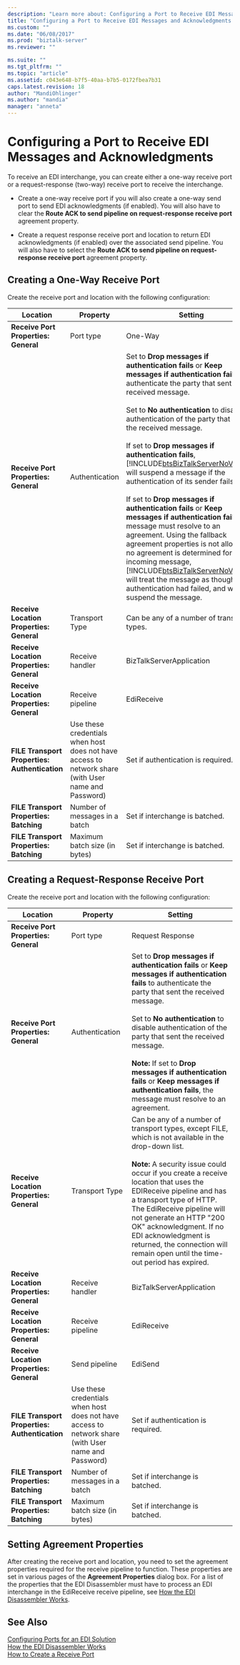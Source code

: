 ```yaml
---
description: "Learn more about: Configuring a Port to Receive EDI Messages and Acknowledgments"
title: "Configuring a Port to Receive EDI Messages and Acknowledgments | Microsoft Docs"
ms.custom: ""
ms.date: "06/08/2017"
ms.prod: "biztalk-server"
ms.reviewer: ""

ms.suite: ""
ms.tgt_pltfrm: ""
ms.topic: "article"
ms.assetid: c043e648-b7f5-40aa-b7b5-0172fbea7b31
caps.latest.revision: 18
author: "MandiOhlinger"
ms.author: "mandia"
manager: "anneta"
---
```

# Configuring a Port to Receive EDI Messages and Acknowledgments
To receive an EDI interchange, you can create either a one-way receive port or a request-response (two-way) receive port to receive the interchange.  

-   Create a one-way receive port if you will also create a one-way send port to send EDI acknowledgments (if enabled). You will also have to clear the **Route ACK to send pipeline on request-response receive port** agreement property.  

-   Create a request response receive port and location to return EDI acknowledgments (if enabled) over the associated send pipeline. You will also have to select the **Route ACK to send pipeline on request-response receive port** agreement property.  

## Creating a One-Way Receive Port  
 Create the receive port and location with the following configuration:  


|                   Location                    |                                              Property                                               |                                                                                                                                                                                                                                                                                                                                                                                                                                                                      Setting                                                                                                                                                                                                                                                                                                                                                                                                                                                                      |
|-----------------------------------------------|-----------------------------------------------------------------------------------------------------|---------------------------------------------------------------------------------------------------------------------------------------------------------------------------------------------------------------------------------------------------------------------------------------------------------------------------------------------------------------------------------------------------------------------------------------------------------------------------------------------------------------------------------------------------------------------------------------------------------------------------------------------------------------------------------------------------------------------------------------------------------------------------------------------------------------------------------------------------------------------------------------------------------------------------------------------------|
|     **Receive Port Properties: General**      |                                              Port type                                              |                                                                                                                                                                                                                                                                                                                                                                                                                                                                      One-Way                                                                                                                                                                                                                                                                                                                                                                                                                                                                      |
|     **Receive Port Properties: General**      |                                           Authentication                                            | Set to **Drop messages if authentication fails** or **Keep messages if authentication fails** to authenticate the party that sent the received message.<br /><br /> Set to **No authentication** to disable authentication of the party that sent the received message.<br /><br /> If set to **Drop messages if authentication fails**, [!INCLUDE[btsBizTalkServerNoVersion](../includes/btsbiztalkservernoversion-md.md)] will suspend a message if the authentication of its sender fails.<br /><br /> If set to **Drop messages if authentication fails** or **Keep messages if authentication fails**, the message must resolve to an agreement. Using the fallback agreement properties is not allowed. If no agreement is determined for an incoming message, [!INCLUDE[btsBizTalkServerNoVersion](../includes/btsbiztalkservernoversion-md.md)] will treat the message as though authentication had failed, and will suspend the message. |
|   **Receive Location Properties: General**    |                                           Transport Type                                            |                                                                                                                                                                                                                                                                                                                                                                                                                                                    Can be any of a number of transport types.                                                                                                                                                                                                                                                                                                                                                                                                                                                     |
|   **Receive Location Properties: General**    |                                           Receive handler                                           |                                                                                                                                                                                                                                                                                                                                                                                                                                                             BizTalkServerApplication                                                                                                                                                                                                                                                                                                                                                                                                                                                              |
|   **Receive Location Properties: General**    |                                          Receive pipeline                                           |                                                                                                                                                                                                                                                                                                                                                                                                                                                                    EdiReceive                                                                                                                                                                                                                                                                                                                                                                                                                                                                     |
| **FILE Transport Properties: Authentication** | Use these credentials when host does not have access to network share (with User name and Password) |                                                                                                                                                                                                                                                                                                                                                                                                                                                        Set if authentication is required.                                                                                                                                                                                                                                                                                                                                                                                                                                                         |
|    **FILE Transport Properties: Batching**    |                                    Number of messages in a batch                                    |                                                                                                                                                                                                                                                                                                                                                                                                                                                          Set if interchange is batched.                                                                                                                                                                                                                                                                                                                                                                                                                                                           |
|    **FILE Transport Properties: Batching**    |                                    Maximum batch size (in bytes)                                    |                                                                                                                                                                                                                                                                                                                                                                                                                                                          Set if interchange is batched.                                                                                                                                                                                                                                                                                                                                                                                                                                                           |

## Creating a Request-Response Receive Port  
 Create the receive port and location with the following configuration:  

|Location|Property|Setting|  
|--------------|--------------|-------------|  
|**Receive Port Properties: General**|Port type|Request Response|  
|**Receive Port Properties: General**|Authentication|Set to **Drop messages if authentication fails** or **Keep messages if authentication fails** to authenticate the party that sent the received message.<br /><br /> Set to **No authentication** to disable authentication of the party that sent the received message.<br /><br /> **Note:** If set to **Drop messages if authentication fails** or **Keep messages if authentication fails**, the message must resolve to an agreement.|  
|**Receive Location Properties: General**|Transport Type|Can be any of a number of transport types, except FILE, which is not available in the drop-down list.<br /><br /> **Note:** A security issue could occur if you create a receive location that uses the EDIReceive pipeline and has a transport type of HTTP. The EdiReceive pipeline will not generate an HTTP "200 OK" acknowledgment. If no EDI acknowledgment is returned, the connection will remain open until the time-out period has expired.|  
|**Receive Location Properties: General**|Receive handler|BizTalkServerApplication|  
|**Receive Location Properties: General**|Receive pipeline|EdiReceive|  
|**Receive Location Properties: General**|Send pipeline|EdiSend|  
|**FILE Transport Properties: Authentication**|Use these credentials when host does not have access to network share (with User name and Password)|Set if authentication is required.|  
|**FILE Transport Properties: Batching**|Number of messages in a batch|Set if interchange is batched.|  
|**FILE Transport Properties: Batching**|Maximum batch size (in bytes)|Set if interchange is batched.|  

## Setting Agreement Properties  
 After creating the receive port and location, you need to set the agreement properties required for the receive pipeline to function. These properties are set in various pages of the **Agreement Properties** dialog box. For a list of the properties that the EDI Disassembler must have to process an EDI interchange in the EdiReceive receive pipeline, see [How the EDI Disassembler Works](../core/how-the-edi-disassembler-works.md).  

## See Also  
 [Configuring Ports for an EDI Solution](../core/configuring-ports-for-an-edi-solution.md)   
 [How the EDI Disassembler Works](../core/how-the-edi-disassembler-works.md)   
 [How to Create a Receive Port](../core/how-to-create-a-receive-port.md)
